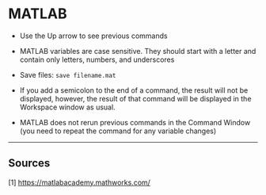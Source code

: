 # MATLAB

* Use the Up arrow to see previous commands

* MATLAB variables are case sensitive. They should start with a letter and contain only letters, numbers, and underscores

* Save files: `save filename.mat`

* If you add a semicolon to the end of a command, the result will not be displayed, however, the result of that command will be displayed in the Workspace window as usual.

* MATLAB does not rerun previous commands in the Command Window (you need to repeat the command for any variable changes)




-----

## Sources

[1] https://matlabacademy.mathworks.com/